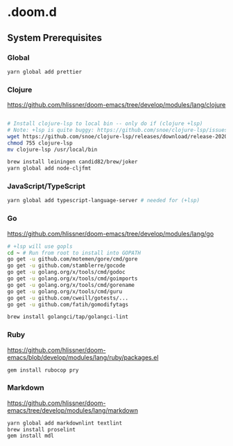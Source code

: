 # .doom.d

## System Prerequisites

### Global

```sh
yarn global add prettier
```

### Clojure

<https://github.com/hlissner/doom-emacs/tree/develop/modules/lang/clojure>

```sh

# Install clojure-lsp to local bin -- only do if (clojure +lsp)
# Note: +lsp is quite buggy: https://github.com/snoe/clojure-lsp/issues/81
wget https://github.com/snoe/clojure-lsp/releases/download/release-20200121T234305/clojure-lsp
chmod 755 clojure-lsp
mv clojure-lsp /usr/local/bin

brew install leiningen candid82/brew/joker
yarn global add node-cljfmt
```

### JavaScript/TypeScript

```sh
yarn global add typescript-language-server # needed for (+lsp)
```

### Go

<https://github.com/hlissner/doom-emacs/tree/develop/modules/lang/go>

```sh
# +lsp will use gopls
cd ~ # Run from root to install into GOPATH
go get -u github.com/motemen/gore/cmd/gore
go get -u github.com/stamblerre/gocode
go get -u golang.org/x/tools/cmd/godoc
go get -u golang.org/x/tools/cmd/goimports
go get -u golang.org/x/tools/cmd/gorename
go get -u golang.org/x/tools/cmd/guru
go get -u github.com/cweill/gotests/...
go get -u github.com/fatih/gomodifytags

brew install golangci/tap/golangci-lint
```

### Ruby

<https://github.com/hlissner/doom-emacs/blob/develop/modules/lang/ruby/packages.el>

```sh
gem install rubocop pry
```

### Markdown

<https://github.com/hlissner/doom-emacs/tree/develop/modules/lang/markdown>

```sh
yarn global add markdownlint textlint
brew install proselint
gem install mdl
```
